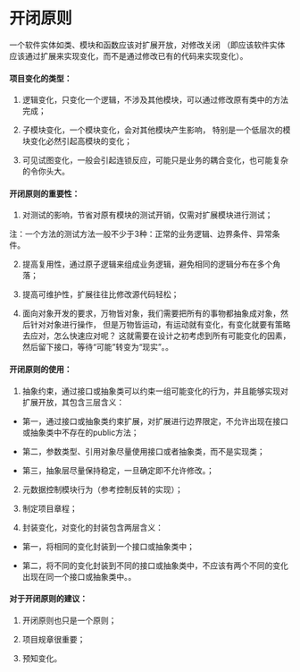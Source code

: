 # 开闭原则

一个软件实体如类、模块和函数应该对扩展开放，对修改关闭
（即应该软件实体应该通过扩展来实现变化，而不是通过修改已有的代码来实现变化）。

#### 项目变化的类型：

1. 逻辑变化，只变化一个逻辑，不涉及其他模块，可以通过修改原有类中的方法完成；

2. 子模块变化，一个模块变化，会对其他模块产生影响，
特别是一个低层次的模块变化必然引起高模块的变化；

3. 可见试图变化，一般会引起连锁反应，可能只是业务的耦合变化，也可能复杂的令你头大。

#### 开闭原则的重要性：

1. 对测试的影响，节省对原有模块的测试开销，仅需对扩展模块进行测试；

注：一个方法的测试方法一般不少于3种：正常的业务逻辑、边界条件、异常条件。

2. 提高复用性，通过原子逻辑来组成业务逻辑，避免相同的逻辑分布在多个角落；

3. 提高可维护性，扩展往往比修改源代码轻松；

4. 面向对象开发的要求，万物皆对象，我们需要把所有的事物都抽象成对象，然后针对对象进行操作，
但是万物皆运动，有运动就有变化，有变化就要有策略去应对，怎么快速应对呢？
这就需要在设计之初考虑到所有可能变化的因素，然后留下接口，等待“可能”转变为“现实”。。

#### 开闭原则的使用：

1. 抽象约束，通过接口或抽象类可以约束一组可能变化的行为，并且能够实现对扩展开放，其包含三层含义：

 - 第一，通过接口或抽象类约束扩展，对扩展进行边界限定，不允许出现在接口或抽象类中不存在的public方法；

 - 第二，参数类型、引用对象尽量使用接口或者抽象类，而不是实现类；

 - 第三，抽象层尽量保持稳定，一旦确定即不允许修改。；

2. 元数据控制模块行为（参考控制反转的实现）；

3. 制定项目章程；

4. 封装变化，对变化的封装包含两层含义：

- 第一，将相同的变化封装到一个接口或抽象类中；

- 第二，将不同的变化封装到不同的接口或抽象类中，不应该有两个不同的变化出现在同一个接口或抽象类中。。

#### 对于开闭原则的建议：

1. 开闭原则也只是一个原则；

2. 项目规章很重要；

3. 预知变化。